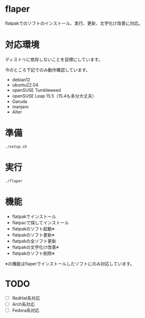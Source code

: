 # flaper
flatpakでのソフトのインストール、実行、更新、文字化け改善に対応。

# 対応環境
ディストリに依存しないことを目標にしています。

今のところ下記でのみ動作確認しています。
- debian12
- ubuntu22.04
- openSUSE Tumbleweed
- openSUSE Leap 15.5（15.4も多分大丈夫）
- Garuda
- manjaro
- Alter


# 準備
```
./setup.sh
```

# 実行
```
./flaper
```

# 機能
- flatpakでインストール
- flatpacで探してインストール
- flatpakのソフト起動※
- flatpakのソフト更新※
- flatpakの全ソフト更新
- flatpakの文字化け改善※
- flatpakのソフト削除※

※の機能はflaperでインストールしたソフトにのみ対応しています。

# TODO
- [ ] RedHat系対応
- [ ] Arch系対応
- [ ] Fedora系対応  
